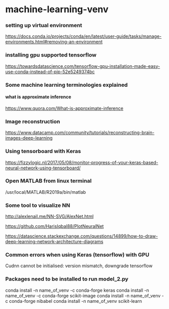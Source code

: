 # machine-learning-venv

### setting up virtual environment 

https://docs.conda.io/projects/conda/en/latest/user-guide/tasks/manage-environments.html#removing-an-environment

### installing gpu supported tensorflow

https://towardsdatascience.com/tensorflow-gpu-installation-made-easy-use-conda-instead-of-pip-52e5249374bc

### Some machine learning terminologies explained

#### what is approximate inference

https://www.quora.com/What-is-approximate-inference


### Image reconstruction

https://www.datacamp.com/community/tutorials/reconstructing-brain-images-deep-learning

### Using tensorboard with Keras

https://fizzylogic.nl/2017/05/08/monitor-progress-of-your-keras-based-neural-network-using-tensorboard/

### Open MATLAB from linux terminal

/usr/local/MATLAB/R2019a/bin/matlab

### Some tool to visualize NN

http://alexlenail.me/NN-SVG/AlexNet.html

https://github.com/HarisIqbal88/PlotNeuralNet

https://datascience.stackexchange.com/questions/14899/how-to-draw-deep-learning-network-architecture-diagrams

### Common errors when using Keras (tensorflow) with GPU

Cudnn cannot be initialised: version mismatch, downgrade tensorflow

### Packages need to be installed to run model_2.py

conda install -n name_of_venv -c conda-forge keras
conda install -n name_of_venv -c conda-forge scikit-image
conda install -n name_of_venv -c conda-forge nibabel
conda install -n name_of_venv scikit-learn



